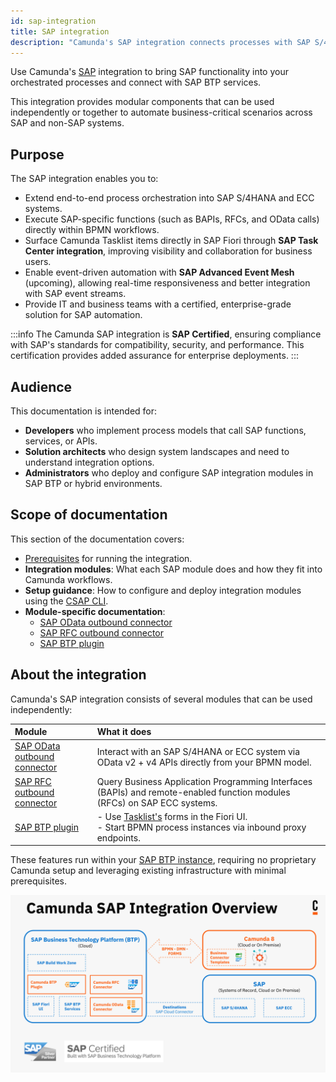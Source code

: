 ```yaml
---
id: sap-integration
title: SAP integration
description: "Camunda's SAP integration connects processes with SAP S/4HANA, ECC, and SAP Business Technology Platform (BTP) services through modular components: the SAP OData connector, RFC outbound connector, and BTP plugin."
---
```


Use Camunda's [SAP](/reference/glossary.md#sap) integration to bring SAP functionality into your orchestrated processes and connect with SAP BTP services.

This integration provides modular components that can be used independently or together to automate business-critical scenarios across SAP and non-SAP systems.

## Purpose

The SAP integration enables you to:

- Extend end-to-end process orchestration into SAP S/4HANA and ECC systems.
- Execute SAP-specific functions (such as BAPIs, RFCs, and OData calls) directly within BPMN workflows.
- Surface Camunda Tasklist items directly in SAP Fiori through **SAP Task Center integration**, improving visibility and collaboration for business users.
- Enable event-driven automation with **SAP Advanced Event Mesh** (upcoming), allowing real-time responsiveness and better integration with SAP event streams.
- Provide IT and business teams with a certified, enterprise-grade solution for SAP automation.

:::info
The Camunda SAP integration is **SAP Certified**, ensuring compliance with SAP's standards for compatibility, security, and performance. This certification provides added assurance for enterprise deployments.
:::

## Audience

This documentation is intended for:

- **Developers** who implement process models that call SAP functions, services, or APIs.
- **Solution architects** who design system landscapes and need to understand integration options.
- **Administrators** who deploy and configure SAP integration modules in SAP BTP or hybrid environments.

## Scope of documentation

This section of the documentation covers:

- [Prerequisites](./prerequisites.md) for running the integration.
- **Integration modules**: What each SAP module does and how they fit into Camunda workflows.
- **Setup guidance**: How to configure and deploy integration modules using the [CSAP CLI](./csap-cli.md).
- **Module-specific documentation**:
  - [SAP OData outbound connector](./odata-connector.md)
  - [SAP RFC outbound connector](./rfc-connector.md)
  - [SAP BTP plugin](./btp-plugin.md)

## About the integration

Camunda's SAP integration consists of several modules that can be used independently:

| Module                                               | What it does                                                                                                                                                  |
| :--------------------------------------------------- | :------------------------------------------------------------------------------------------------------------------------------------------------------------ |
| [SAP OData outbound connector](./odata-connector.md) | Interact with an SAP S/4HANA or ECC system via OData v2 + v4 APIs directly from your BPMN model.                                                              |
| [SAP RFC outbound connector](./rfc-connector.md)     | Query Business Application Programming Interfaces (BAPIs) and remote-enabled function modules (RFCs) on SAP ECC systems.                                      |
| [SAP BTP plugin](./btp-plugin.md)                    | - Use [Tasklist's](/components/tasklist/introduction-to-tasklist.md) forms in the Fiori UI. <br/> - Start BPMN process instances via inbound proxy endpoints. |

These features run within your [SAP BTP instance](https://www.sap.com/products/technology-platform.html), requiring no proprietary Camunda setup and leveraging existing infrastructure with minimal prerequisites.

![SAP integration overview](./img/sap-integration-overview.svg)
